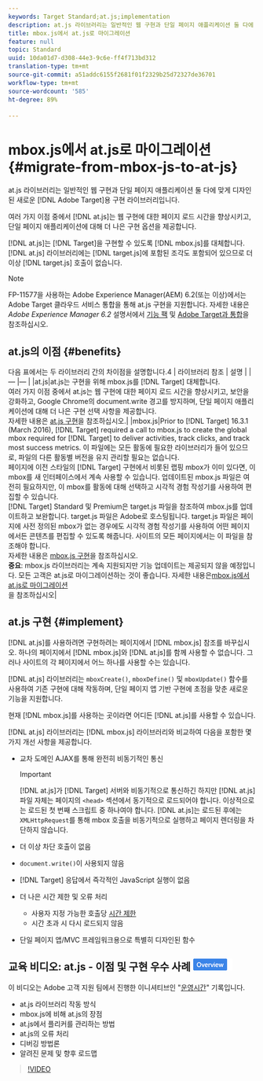 ```yaml
---
keywords: Target Standard;at.js;implementation
description: at.js 라이브러리는 일반적인 웹 구현과 단일 페이지 애플리케이션 둘 다에 맞게 디자인된 새로운 Adobe Target용 구현 라이브러리입니다.
title: mbox.js에서 at.js로 마이그레이션
feature: null
topic: Standard
uuid: 10da01d7-d308-44e3-9c6e-ff4f713bd312
translation-type: tm+mt
source-git-commit: a51addc6155f2681f01f2329b25d72327de36701
workflow-type: tm+mt
source-wordcount: '585'
ht-degree: 89%

---
```



# mbox.js에서 at.js로 마이그레이션{#migrate-from-mbox-js-to-at-js}

at.js 라이브러리는 일반적인 웹 구현과 단일 페이지 애플리케이션 둘 다에 맞게 디자인된 새로운 [!DNL Adobe Target]용 구현 라이브러리입니다.

여러 가지 이점 중에서 [!DNL at.js]는 웹 구현에 대한 페이지 로드 시간을 향상시키고, 단일 페이지 애플리케이션에 대해 더 나은 구현 옵션을 제공합니다.

[!DNL at.js]는 [!DNL Target]을 구현할 수 있도록 [!DNL mbox.js]를 대체합니다. [!DNL at.js] 라이브러리에는 [!DNL target.js]에 포함된 조각도 포함되어 있으므로 더 이상 [!DNL target.js] 호출이 없습니다.

>[!NOTE]
>
>FP-11577을 사용하는 Adobe Experience Manager(AEM) 6.2(또는 이상)에서는 Adobe Target 클라우드 서비스 통합을 통해 at.js 구현을 지원합니다. 자세한 내용은 *Adobe Experience Manager 6.2* 설명서에서 [기능 팩](https://docs.adobe.com/docs/en/aem/6-2/release-notes/feature-packs.html) 및 [Adobe Target과 통합](https://docs.adobe.com/docs/en/aem/6-2/administer/integration/marketing-cloud/target.html)을 참조하십시오.

## at.js의 이점 {#benefits}

다음 표에서는 두 라이브러리 간의 차이점을 설명합니다.4
| 라이브러리 참조 | 설명 |
|— |— |
|at.js|at.js는 구현을 위해 mbox.js를 [!DNL Target] 대체합니다.<br>여러 가지 이점 중에서 at.js는 웹 구현에 대한 페이지 로드 시간을 향상시키고, 보안을 강화하고, Google Chrome의 document.write 경고를 방지하며, 단일 페이지 애플리케이션에 대해 더 나은 구현 선택 사항을 제공합니다.<br>자세한 내용은 [at.js 구현](#implement)을 참조하십시오.|
|mbox.js|Prior to [!DNL Target] 16.3.1 (March 2016), [!DNL Target] required a call to mbox.js to create the global mbox required for [!DNL Target] to deliver activities, track clicks, and track most success metrics. 이 파일에는 모든 활동에 필요한 라이브러리가 들어 있으므로, 파일의 다른 활동별 버전을 유지 관리할 필요는 없습니다.<br>페이지에 이전 스타일의 [!DNL Target] 구현에서 비롯된 랩핑 mbox가 이미 있다면, 이 mbox를 새 인터페이스에서 계속 사용할 수 있습니다. 업데이트된 mbox.js 파일은 여전히 필요하지만, 이 mbox를 활동에 대해 선택하고 시각적 경험 작성기를 사용하여 편집할 수 있습니다.<br>[!DNL Target] Standard 및 Premium은 target.js 파일을 참조하여 mbox.js를 업데이트하고 보완합니다. target.js 파일은 Adobe로 호스팅됩니다. target.js 파일은 페이지에 사전 정의된 mbox가 없는 경우에도 시각적 경험 작성기를 사용하여 어떤 페이지에서든 콘텐츠를 편집할 수 있도록 해줍니다. 사이트의 모든 페이지에서는 이 파일을 참조해야 합니다.<br>자세한 내용은 [mbox.js 구현](/help/c-implementing-target/c-implementing-target-for-client-side-web/t-mbox-download/mbox-download.md)을 참조하십시오.<br>**중요&#x200B;**: mbox.js 라이브러리는 계속 지원되지만 기능 업데이트는 제공되지 않을 예정입니다. 모든 고객은 at.js로 마이그레이션하는 것이 좋습니다. 자세한 내용은[mbox.js에서 at.js로 마이그레이션](/help/c-implementing-target/c-implementing-target-for-client-side-web/t-mbox-download/c-target-atjs-implementation/target-migrate-atjs.md)<br>을 참조하십시오|

## at.js 구현 {#implement}

[!DNL at.js]를 사용하려면 구현하려는 페이지에서 [!DNL mbox.js] 참조를 바꾸십시오. 하나의 페이지에서 [!DNL mbox.js]와 [!DNL at.js]를 함께 사용할 수 없습니다. 그러나 사이트의 각 페이지에서 어느 하나를 사용할 수는 있습니다.

[!DNL at.js] 라이브러리는 `mboxCreate()`, `mboxDefine()` 및 `mboxUpdate()` 함수를 사용하여 기존 구현에 대해 작동하며, 단일 페이지 앱 기반 구현에 초점을 맞춘 새로운 기능을 지원합니다.

현재 [!DNL mbox.js]를 사용하는 곳이라면 어디든 [!DNL at.js]를 사용할 수 있습니다.

[!DNL at.js] 라이브러리는 [!DNL mbox.js] 라이브러리와 비교하여 다음을 포함한 몇 가지 개선 사항을 제공합니다.

* 교차 도메인 AJAX를 통해 완전히 비동기적인 통신

   >[!IMPORTANT]
   >
   >[!DNL at.js]가 [!DNL Target] 서버와 비동기적으로 통신하긴 하지만 [!DNL at.js] 파일 자체는 페이지의 `<head>` 섹션에서 동기적으로 로드되어야 합니다. 이상적으로는 로드된 첫 번째 스크립트 중 하나여야 합니다. [!DNL at.js]는 로드된 후에는`XMLHttpRequest`를 통해 mbox 호출을 비동기적으로 실행하고 페이지 렌더링을 차단하지 않습니다.

* 더 이상 차단 호출이 없음
* `document.write()`이 사용되지 않음
* [!DNL Target] 응답에서 즉각적인 JavaScript 실행이 없음
* 더 나은 시간 제한 및 오류 처리

   * 사용자 지정 가능한 호출당 [시간 제한](/help/c-implementing-target/c-implementing-target-for-client-side-web/targetgobalsettings.md)
   * 시간 초과 시 다시 로드되지 않음

* 단일 페이지 앱/MVC 프레임워크용으로 특별히 디자인된 함수

## 교육 비디오: at.js - 이점 및 구현 우수 사례 ![개요 배지](/help/assets/overview.png)

이 비디오는 Adobe 고객 지원 팀에서 진행한 이니셔티브인 &quot;[운영시간](../../../../cmp-resources-and-contact-information.md#concept_58EA30379D3B48C4848BA2A8C464A5B7)&quot; 기록입니다.

* at.js 라이브러리 작동 방식
* mbox.js에 비해 at.js의 장점
* at.js에서 플리커를 관리하는 방법
* at.js의 오류 처리
* 디버깅 방법론
* 알려진 문제 및 향후 로드맵

>[!VIDEO](https://video.tv.adobe.com/v/22223/)
